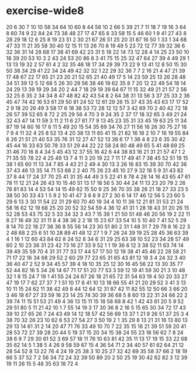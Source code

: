 # exercise-wide8
20
6
30
7
10
10
58
34
64
10
60
8
44
56
10
2
66
5
39
21
7
11
18
7
19
16
3
64
8
60
74
9
22
84
24
73
38
48
27
17
47
65
6
33
58
15
5
46
60
1
9
41
27
43
8
28
29
18
12
6
25
8
19
23
51
2
30
21
67
26
51
25
20
31
87
16
50
1
33
1
34
68
47
33
11
21
35
58
30
40
12
15
11
13
26
70
8
19
49
5
23
72
12
77
39
32
36
6
32
36
31
14
28
68
17
38
41
69
42
23
31
5
18
22
14
73
12
28
4
14
25
23
50
10
18
39
20
53
10
3
2
43
24
53
20
86
8
3
41
75
15
25
32
47
64
27
39
4
49
29
1
13
13
19
32
2
57
61
4
2
32
35
46
18
17
34
29
39
73
22
9
13
41
12
8
50
15
30
50
38
34
29
41
22
34
24
49
42
32
32
1
22
29
32
36
7
7
2
16
21
4
47
21
39
17
48
67
22
17
65
21
23
20
21
52
65
21
40
49
17
5
14
23
59
25
13
26
28
48
34
51
39
12
5
12
68
5
26
30
29
56
38
46
19
62
35
8
7
20
12
22
49
54
18
14
24
29
13
39
19
29
34
20
2
44
7
18
29
19
39
64
67
11
15
32
49
21
21
57
2
56
32
25
6
35
2
34
34
8
47
48
82
42
43
54
8
2
64
38
31
13
56
3
37
25
33
2
36
45
47
74
42
16
53
61
29
50
81
24
52
12
61
29
26
15
37
43
35
43
63
17
17
52
2
9
18
20
26
49
3
58
17
6
18
38
53
72
28
12
12
57
3
42
69
70
2
40
42
72
18
26
57
39
52
65
8
72
2
25
29
56
4
70
3
9
24
35
2
37
17
18
32
65
3
49
21
24
32
43
47
14
11
59
3
11
2
11
6
27
61
77
9
13
45
23
35
31
33
45
19
63
25
11
34
87
19
14
60
16
17
6
11
5
49
20
15
54
35
69
34
76
27
11
56
16
26
30
75
27
16
7
9
4
11
32
4
25
8
52
13
4
20
38
13
11
65
41
15
21
82
16
18
2
10
7
16
19
55
84
6
26
21
51
21
40
53
35
76
31
12
27
47
52
13
38
6
17
1
36
4
8
23
6
35
30
42
45
44
16
33
63
50
78
33
51
29
44
22
22
58
24
80
48
49
65
5
41
48
69
25
31
46
70
16
8
4
34
5
45
43
12
37
55
16
42
6
44
38
83
16
21
31
21
57
47
1
2
71
35
55
78
22
4
25
49
13
7
4
11
3
20
19
22
7
11
17
49
41
7
38
45
52
51
19
15
38
1
65
60
11
13
34
7
85
4
43
21
2
49
4
30
13
3
26
16
83
15
39
30
70
42
36
37
43
46
13
35
14
71
53
68
2
2
40
75
26
23
45
10
27
9
32
18
5
9
31
43
82
37
8
44
17
24
37
70
25
41
31
35
44
49
3
5
22
41
8
78
4
28
14
16
43
65
47
61
78
11
12
21
24
26
43
10
15
40
51
13
17
18
56
5
30
44
24
11
13
23
20
79
2
26
78
81
83
14
4
53
54
14
15
49
62
15
50
9
25
36
70
35
38
26
21
18
27
33
23
5
38
50
30
33
43
1
5
9
2
10
41
47
3
6
8
9
27
2
30
6
14
17
46
12
56
5
23
60
5
29
6
13
3
30
11
54
22
31
29
60
70
40
19
34
4
10
11
36
12
21
81
31
53
21
24
58
16
62
12
19
68
25
20
20
52
32
54
59
4
36
12
41
31
1
28
18
43
31
20
26
15
52
28
53
43
75
32
5
33
34
32
3
43
7
15
39
1
21
50
51
48
46
20
56
19
2
22
11
8
27
16
49
32
31
11
8
4
38
36
2
2
18
15
23
67
33
54
10
5
10
40
7
41
52
5
29
8
14
70
22
18
27
38
36
8
55
56
14
23
30
51
80
2
31
1
48
31
7
29
79
8
16
22
3
2
48
68
2
25
6
51
10
28
89
41
48
12
27
1
9
7
26
24
39
19
25
28
45
36
63
39
4
1
16
1
12
60
43
84
62
8
24
52
8
34
6
31
29
25
63
38
10
52
23
34
28
57
49
60
2
10
23
36
31
23
42
73
16
27
33
9
52
1
1
19
36
6
12
3
38
52
11
63
74
14
39
49
35
59
70
4
31
31
77
33
17
44
57
17
50
12
19
38
41
45
46
22
28
58
21
71
17
22
16
34
68
29
52
2
60
29
77
23
65
31
65
43
81
12
18
3
4
24
32
3
40
36
40
47
2
52
9
34
45
57
39
4
18
10
35
25
12
30
16
45
56
22
13
30
35
77
52
44
82
16
5
34
28
14
67
71
17
51
20
77
53
3
59
12
19
41
59
30
21
3
10
48
32
1
8
15
24
7
19
1
41
55
24
24
67
26
18
21
65
72
31
54
63
19
4
50
20
33
27
47
19
17
7
62
27
37
7
1
51
10
17
8
41
10
13
18
66
55
41
21
20
29
52
3
41
3
13
10
11
15
24
62
11
38
42
49
8
44
12
64
12
31
87
42
11
82
55
12
50
66
3
66
20
3
46
18
67
27
33
59
16
23
14
25
74
30
39
36
68
5
8
60
13
22
31
24
66
22
2
39
74
11
15
51
53
21
49
4
36
13
15
11
15
18
58
68
8
42
1
42
43
61
20
5
9
52
29
51
80
5
11
21
42
10
1
7
55
14
19
3
17
30
36
8
2
16
5
15
65
30
34
72
17
43
39
10
27
65
26
7
24
43
49
14
12
18
57
42
56
69
13
37
1
21
9
26
51
37
25
3
4
38
70
32
26
23
10
62
6
53
27
54
27
3
50
19
2
1
35
29
8
13
21
31
16
13
80
13
29
13
14
61
31
2
14
20
47
71
76
33
49
10
70
7
22
35
15
16
21
39
51
59
20
41
28
53
72
27
39
28
20
44
5
19
37
15
20
34
15
38
24
55
23
18
56
62
7
8
24
38
6
9
7
29
30
61
52
3
69
57
18
11
76
10
63
81
42
35
11
13
17
19
15
33
22
68
35
62
14
5
1
38
5
4
26
9
58
59
67
15
4
36
54
71
2
34
40
57
61
62
64
21
12
28
54
52
8
13
22
76
4
24
19
25
38
3
10
25
27
32
42
69
35
58
37
66
2
18
19
66
5
37
52
7
2
56
34
72
24
32
39
50
89
20
2
50
25
19
30
42
62
82
3
12
39
19
11
26
15
5
48
35
63
18
72
4
